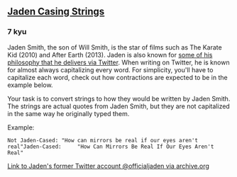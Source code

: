 <h2><a href=https://www.codewars.com/kata/5390bac347d09b7da40006f6/train/python/68b8d24ade5a86954d9ea7af target="_blank">Jaden Casing Strings</a></h2><h3>7 kyu</h3><p>Jaden Smith, the son of Will Smith, is the star of films such as The Karate Kid (2010) and After Earth (2013). Jaden is also known for <a href="https://twitter.com/jaden" data-turbolinks="false" target="_blank">some of his philosophy that he delivers via Twitter</a>. When writing on Twitter, he is known for almost always capitalizing every word. For simplicity, you'll have to capitalize each word, check out how contractions are expected to be in the example below.</p><p>Your task is to convert strings to how they would be written by Jaden Smith. The strings are actual quotes from Jaden Smith, but they are not capitalized in the same way he originally typed them.</p><p>Example:</p><pre><code>Not Jaden-Cased: "How can mirrors be real if our eyes aren't real"Jaden-Cased:     "How Can Mirrors Be Real If Our Eyes Aren't Real"</code></pre><p><a href="https://web.archive.org/web/20190624190255/https://twitter.com/officialjaden" data-turbolinks="false" target="_blank">Link to Jaden's former Twitter account @officialjaden via archive.org</a></p>